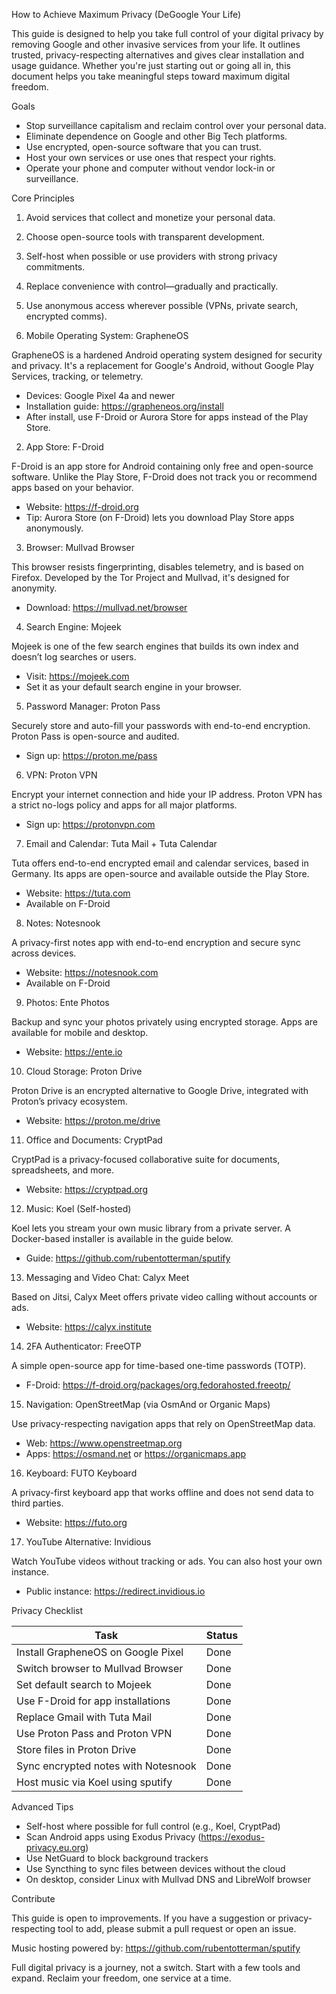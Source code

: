 How to Achieve Maximum Privacy (DeGoogle Your Life)

This guide is designed to help you take full control of your digital privacy by removing Google and other invasive services from your life. It outlines trusted, privacy-respecting alternatives and gives clear installation and usage guidance. Whether you're just starting out or going all in, this document helps you take meaningful steps toward maximum digital freedom.

Goals

- Stop surveillance capitalism and reclaim control over your personal data.
- Eliminate dependence on Google and other Big Tech platforms.
- Use encrypted, open-source software that you can trust.
- Host your own services or use ones that respect your rights.
- Operate your phone and computer without vendor lock-in or surveillance.

Core Principles

1. Avoid services that collect and monetize your personal data.
2. Choose open-source tools with transparent development.
3. Self-host when possible or use providers with strong privacy commitments.
4. Replace convenience with control—gradually and practically.
5. Use anonymous access wherever possible (VPNs, private search, encrypted comms).

1. Mobile Operating System: GrapheneOS

GrapheneOS is a hardened Android operating system designed for security and privacy. It's a replacement for Google's Android, without Google Play Services, tracking, or telemetry.

- Devices: Google Pixel 4a and newer
- Installation guide: https://grapheneos.org/install
- After install, use F-Droid or Aurora Store for apps instead of the Play Store.

2. App Store: F-Droid

F-Droid is an app store for Android containing only free and open-source software. Unlike the Play Store, F-Droid does not track you or recommend apps based on your behavior.

- Website: https://f-droid.org
- Tip: Aurora Store (on F-Droid) lets you download Play Store apps anonymously.

3. Browser: Mullvad Browser

This browser resists fingerprinting, disables telemetry, and is based on Firefox. Developed by the Tor Project and Mullvad, it's designed for anonymity.

- Download: https://mullvad.net/browser

4. Search Engine: Mojeek

Mojeek is one of the few search engines that builds its own index and doesn’t log searches or users.

- Visit: https://mojeek.com
- Set it as your default search engine in your browser.

5. Password Manager: Proton Pass

Securely store and auto-fill your passwords with end-to-end encryption. Proton Pass is open-source and audited.

- Sign up: https://proton.me/pass

6. VPN: Proton VPN

Encrypt your internet connection and hide your IP address. Proton VPN has a strict no-logs policy and apps for all major platforms.

- Sign up: https://protonvpn.com

7. Email and Calendar: Tuta Mail + Tuta Calendar

Tuta offers end-to-end encrypted email and calendar services, based in Germany. Its apps are open-source and available outside the Play Store.

- Website: https://tuta.com
- Available on F-Droid

8. Notes: Notesnook

A privacy-first notes app with end-to-end encryption and secure sync across devices.

- Website: https://notesnook.com
- Available on F-Droid

9. Photos: Ente Photos

Backup and sync your photos privately using encrypted storage. Apps are available for mobile and desktop.

- Website: https://ente.io

10. Cloud Storage: Proton Drive

Proton Drive is an encrypted alternative to Google Drive, integrated with Proton’s privacy ecosystem.

- Website: https://proton.me/drive

11. Office and Documents: CryptPad

CryptPad is a privacy-focused collaborative suite for documents, spreadsheets, and more.

- Website: https://cryptpad.org

12. Music: Koel (Self-hosted)

Koel lets you stream your own music library from a private server. A Docker-based installer is available in the guide below.

- Guide: https://github.com/rubentotterman/sputify

13. Messaging and Video Chat: Calyx Meet

Based on Jitsi, Calyx Meet offers private video calling without accounts or ads.

- Website: https://calyx.institute

14. 2FA Authenticator: FreeOTP

A simple open-source app for time-based one-time passwords (TOTP).

- F-Droid: https://f-droid.org/packages/org.fedorahosted.freeotp/

15. Navigation: OpenStreetMap (via OsmAnd or Organic Maps)

Use privacy-respecting navigation apps that rely on OpenStreetMap data.

- Web: https://www.openstreetmap.org
- Apps: https://osmand.net or https://organicmaps.app

16. Keyboard: FUTO Keyboard

A privacy-first keyboard app that works offline and does not send data to third parties.

- Website: https://futo.org

17. YouTube Alternative: Invidious

Watch YouTube videos without tracking or ads. You can also host your own instance.

- Public instance: https://redirect.invidious.io

Privacy Checklist

| Task                                               | Status |
|----------------------------------------------------|--------|
| Install GrapheneOS on Google Pixel                | Done   |
| Switch browser to Mullvad Browser                 | Done   |
| Set default search to Mojeek                      | Done   |
| Use F-Droid for app installations                 | Done   |
| Replace Gmail with Tuta Mail                      | Done   |
| Use Proton Pass and Proton VPN                    | Done   |
| Store files in Proton Drive                       | Done   |
| Sync encrypted notes with Notesnook               | Done   |
| Host music via Koel using sputify                 | Done   |

Advanced Tips

- Self-host where possible for full control (e.g., Koel, CryptPad)
- Scan Android apps using Exodus Privacy (https://exodus-privacy.eu.org)
- Use NetGuard to block background trackers
- Use Syncthing to sync files between devices without the cloud
- On desktop, consider Linux with Mullvad DNS and LibreWolf browser

Contribute

This guide is open to improvements. If you have a suggestion or privacy-respecting tool to add, please submit a pull request or open an issue.

Music hosting powered by: https://github.com/rubentotterman/sputify

Full digital privacy is a journey, not a switch. Start with a few tools and expand. Reclaim your freedom, one service at a time.
